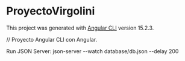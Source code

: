 # ProyectoVirgolini

This project was generated with [Angular CLI](https://github.com/angular/angular-cli) version 15.2.3.

// Proyecto Angular CLI con Angular.


Run JSON Server:
json-server --watch database/db.json --delay 200
